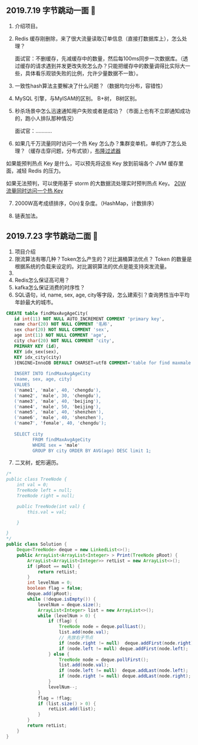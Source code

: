## 2019.7.19 字节跳动一面 :turtle:

1. 介绍项目。

2. Redis 缓存刚删除，来了很大流量读取订单信息（直接打数据库上），怎么处理？

    面试官：不删缓存，先减缓存中的数量，然后每100ms同步一次数据库。（透过缓存的请求遇到并发更改失败怎么办？只能把缓存中的数量调得比实际大一些，具体看乐观锁失败的比例，允许少量数据不一致）。

3. 一致性hash算法主要解决了什么问题？（数据均匀分布，容错性）

4. MySQL 引擎，与MyISAM的区别。 B+树， B树区别。

5. 秒杀场景中怎么迅速通知用户失败或者是成功？（市面上也有不立即通知成功的，跑小人排队那种情况）

   面试官：………..

6. 如果几千万流量同时访问一个热 Key 怎么办？集群变单机，单机炸了怎么处理？（缓存击穿问题，分布式锁），[布隆过滤器](https://www.cnblogs.com/rjzheng/p/8908073.html)

  如果能预判热点 Key 是什么，可以预先将这些 Key 放到前端各个 JVM 缓存里面，减轻 Redis 的压力。
  
  如果无法预判，可以使用基于 storm 的大数据流处理实时预判热点 Key。  [20W 流量同时访问一个热 Key](https://www.geek-share.com/detail/2769605901.html)

7. 2000W高考成绩排序，O(n)复杂度。（HashMap，计数排序）

8. 链表加法。



## 2019.7.23 字节跳动二面 :bug:

1. 项目介绍
2. 限流算法有哪几种？Token怎么产生的？对比漏桶算法优点？
   Token 的数量是根据系统的负载来设定的。对比漏铜算法的优点是能支持突发流量。
3. 
4. Redis怎么保证高可用？
5. kafka怎么保证消费的时序性？
6. SQL语句，id, name, sex, age, city等字段，怎么建索引？查询男性当中平均年龄最大的城市。
  ```sql
  CREATE table findMaxAvgAgeCity(
     id int(11) NOT NULL AUTO_INCREMENT COMMENT 'primary key',            		 
     name char(20) NOT NULL COMMENT '名称',
     sex char(20) NOT NULL COMMENT 'sex',
     age int(11) NOT NULL COMMENT 'age',
     city char(20) NOT NULL COMMENT 'city',
     PRIMARY KEY (id),
     KEY idx_sex(sex),
     KEY idx_city(city)
     )ENGINE=InnoDB DEFAULT CHARSET=utf8 COMMENT='table for find maxmale's avr of city';
     
     INSERT INTO findMaxAvgAgeCity
     (name, sex, age, city)
     VALUES
     ('name1', 'male', 40, 'chengdu'),
     ('name2', 'male', 30, 'chengdu'),
     ('name3', 'male', 40, 'beijing'),
     ('name4', 'male', 50, 'beijing'),
     ('name5', 'male', 40, 'shenzhen'),
     ('name6', 'male', 40, 'shenzhen'),
     ('name7', 'female', 40, 'chengdu');
     
     SELECT city
            FROM findMaxAvgAgeCity
            WHERE sex = 'male'
            GROUP BY city ORDER BY AVG(age) DESC limit 1;
  ```
7. 二叉树，蛇形遍历。
```java
/*
public class TreeNode {
    int val = 0;
    TreeNode left = null;
    TreeNode right = null;

    public TreeNode(int val) {
        this.val = val;

    }

}
*/
public class Solution {
    Deque<TreeNode> deque = new LinkedList<>();
    public ArrayList<ArrayList<Integer> > Print(TreeNode pRoot) {
        ArrayList<ArrayList<Integer>> retList = new ArrayList<>();
        if (pRoot == null) {
            return retList;
        }
        int levelNum = 0;
        boolean flag = false;
        deque.add(pRoot);
        while (!deque.isEmpty()) {
            levelNum = deque.size();
            ArrayList<Integer> list = new ArrayList<>();
            while (levelNum > 0) {
                if (flag) {
                    TreeNode node = deque.pollLast();
                    list.add(node.val);
                    // 先放右子节点
                    if (node.right != null)  deque.addFirst(node.right);
                    if (node.left != null) deque.addFirst(node.left);
                } else {
                    TreeNode node = deque.pollFirst();
                    list.add(node.val);
                    if (node.left != null)  deque.addLast(node.left);
                    if (node.right != null) deque.addLast(node.right);
                }
                levelNum--;
            }
            flag = !flag;
            if (list.size() > 0) {
                retList.add(list);
            }
        }
        return retList;
    }
}
```
